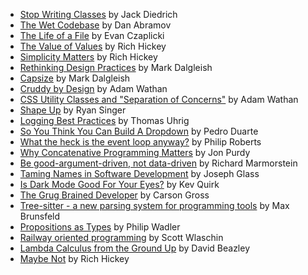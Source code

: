 - [Stop Writing Classes](https://www.youtube.com/watch?v=o9pEzgHorH0) by Jack Diedrich
- [The Wet Codebase](https://www.deconstructconf.com/2019/dan-abramov-the-wet-codebase) by Dan Abramov
- [The Life of a File](https://www.youtube.com/watch?v=XpDsk374LDE) by Evan Czaplicki
- [The Value of Values](https://www.youtube.com/watch?v=-6BsiVyC1kM) by Rich Hickey
- [Simplicity Matters](https://www.youtube.com/watch?v=rI8tNMsozo0) by Rich Hickey
- [Rethinking Design Practices](https://www.youtube.com/watch?v=xxbc3wAztl0) by Mark Dalgleish
- [Capsize](https://seek-oss.github.io/capsize/) by Mark Dalgleish
- [Cruddy by Design](https://www.youtube.com/watch?v=MF0jFKvS4SI) by Adam Wathan
- [CSS Utility Classes and "Separation of Concerns"](https://adamwathan.me/css-utility-classes-and-separation-of-concerns/) by Adam Wathan
- [Shape Up](https://basecamp.com/shapeup) by Ryan Singer
- [Logging Best Practices](https://tuhrig.de/my-logging-best-practices/) by Thomas Uhrig
- [So You Think You Can Build A Dropdown](https://www.youtube.com/watch?v=pcMYcjtWwVI) by Pedro Duarte
- [What the heck is the event loop anyway?](https://www.youtube.com/watch?v=8aGhZQkoFbQ) by Philip Roberts
- [Why Concatenative Programming Matters](http://evincarofautumn.blogspot.com/2012/02/why-concatenative-programming-matters.html) by Jon Purdy
- [Be good-argument-driven, not data-driven](http://twitchard.github.io/posts/2022-08-26-metrics-schmetrics.html) by Richard Marmorstein
- [Taming Names in Software Development](https://www.simplethread.com/taming-names-in-software-development/) by Joseph Glass
- [Is Dark Mode Good For Your Eyes?](https://kevquirk.com/is-dark-mode-such-a-good-idea/) by Kev Quirk
- [The Grug Brained Developer](https://grugbrain.dev/) by Carson Gross
- [Tree-sitter - a new parsing system for programming tools](https://www.youtube.com/watch?v=Jes3bD6P0To) by Max Brunsfeld
- [Propositions as Types](https://www.youtube.com/watch?v=IOiZatlZtGU) by Philip Wadler
- [Railway oriented programming](https://www.youtube.com/watch?v=fYo3LN9Vf_M) by Scott Wlaschin
- [Lambda Calculus from the Ground Up](https://www.youtube.com/watch?v=pkCLMl0e_0k) by David Beazley
- [Maybe Not](https://www.youtube.com/watch?v=YR5WdGrpoug) by Rich Hickey
